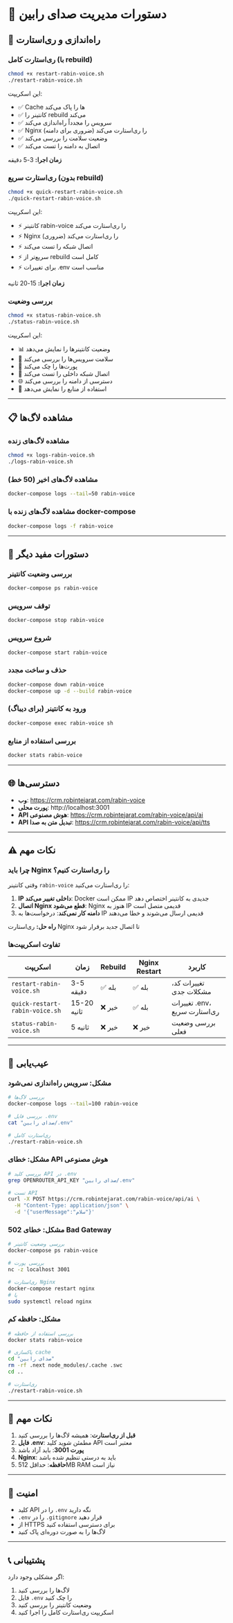 # 🎤 دستورات مدیریت صدای رابین

## 🚀 راه‌اندازی و ری‌استارت

### ری‌استارت کامل (با rebuild)
```bash
chmod +x restart-rabin-voice.sh
./restart-rabin-voice.sh
```

این اسکریپت:
- ✅ Cache ها را پاک می‌کند
- ✅ کانتینر را rebuild می‌کند
- ✅ سرویس را مجدداً راه‌اندازی می‌کند
- ✅ Nginx را ری‌استارت می‌کند (ضروری برای دامنه)
- ✅ وضعیت سلامت را بررسی می‌کند
- ✅ اتصال به دامنه را تست می‌کند

**زمان اجرا:** 3-5 دقیقه

### ری‌استارت سریع (بدون rebuild)
```bash
chmod +x quick-restart-rabin-voice.sh
./quick-restart-rabin-voice.sh
```

این اسکریپت:
- ⚡ کانتینر rabin-voice را ری‌استارت می‌کند
- ⚡ Nginx را ری‌استارت می‌کند (ضروری)
- ⚡ اتصال شبکه را تست می‌کند
- ⚡ سریع‌تر از rebuild کامل است
- ⚡ برای تغییرات .env مناسب است

**زمان اجرا:** 15-20 ثانیه

### بررسی وضعیت
```bash
chmod +x status-rabin-voice.sh
./status-rabin-voice.sh
```

این اسکریپت:
- 📊 وضعیت کانتینرها را نمایش می‌دهد
- 🏥 سلامت سرویس‌ها را بررسی می‌کند
- 🔌 پورت‌ها را چک می‌کند
- 🔗 اتصال شبکه داخلی را تست می‌کند
- 🌐 دسترسی از دامنه را بررسی می‌کند
- 💾 استفاده از منابع را نمایش می‌دهد

---

## 📋 مشاهده لاگ‌ها

### مشاهده لاگ‌های زنده
```bash
chmod +x logs-rabin-voice.sh
./logs-rabin-voice.sh
```

### مشاهده لاگ‌های اخیر (50 خط)
```bash
docker-compose logs --tail=50 rabin-voice
```

### مشاهده لاگ‌های زنده با docker-compose
```bash
docker-compose logs -f rabin-voice
```

---

## 🔧 دستورات مفید دیگر

### بررسی وضعیت کانتینر
```bash
docker-compose ps rabin-voice
```

### توقف سرویس
```bash
docker-compose stop rabin-voice
```

### شروع سرویس
```bash
docker-compose start rabin-voice
```

### حذف و ساخت مجدد
```bash
docker-compose down rabin-voice
docker-compose up -d --build rabin-voice
```

### ورود به کانتینر (برای دیباگ)
```bash
docker-compose exec rabin-voice sh
```

### بررسی استفاده از منابع
```bash
docker stats rabin-voice
```

---

## 🌐 دسترسی‌ها

- **وب**: https://crm.robintejarat.com/rabin-voice
- **پورت محلی**: http://localhost:3001
- **API هوش مصنوعی**: https://crm.robintejarat.com/rabin-voice/api/ai
- **API تبدیل متن به صدا**: https://crm.robintejarat.com/rabin-voice/api/tts

---

## ⚠️ نکات مهم

### چرا باید Nginx را ری‌استارت کنیم؟

وقتی کانتینر `rabin-voice` را ری‌استارت می‌کنید:
1. **IP داخلی تغییر می‌کند**: Docker ممکن است IP جدیدی به کانتینر اختصاص دهد
2. **اتصال Nginx قطع می‌شود**: Nginx هنوز به IP قدیمی متصل است
3. **دامنه کار نمی‌کند**: درخواست‌ها به IP قدیمی ارسال می‌شوند و خطا می‌دهند

**راه حل:** ری‌استارت Nginx تا اتصال جدید برقرار شود

### تفاوت اسکریپت‌ها

| اسکریپت | زمان | Rebuild | Nginx Restart | کاربرد |
|---------|------|---------|---------------|--------|
| `restart-rabin-voice.sh` | 3-5 دقیقه | ✅ بله | ✅ بله | تغییرات کد، مشکلات جدی |
| `quick-restart-rabin-voice.sh` | 15-20 ثانیه | ❌ خیر | ✅ بله | تغییرات .env، ری‌استارت سریع |
| `status-rabin-voice.sh` | 5 ثانیه | ❌ خیر | ❌ خیر | بررسی وضعیت فعلی |

---

## 🐛 عیب‌یابی

### مشکل: سرویس راه‌اندازی نمی‌شود
```bash
# بررسی لاگ‌ها
docker-compose logs --tail=100 rabin-voice

# بررسی فایل .env
cat "صدای رابین/.env"

# ری‌استارت کامل
./restart-rabin-voice.sh
```

### مشکل: خطای API هوش مصنوعی
```bash
# بررسی کلید API در .env
grep OPENROUTER_API_KEY "صدای رابین/.env"

# تست API
curl -X POST https://crm.robintejarat.com/rabin-voice/api/ai \
  -H "Content-Type: application/json" \
  -d '{"userMessage":"سلام"}'
```

### مشکل: خطای 502 Bad Gateway
```bash
# بررسی وضعیت کانتینر
docker-compose ps rabin-voice

# بررسی پورت
nc -z localhost 3001

# ری‌استارت Nginx
docker-compose restart nginx
# یا
sudo systemctl reload nginx
```

### مشکل: حافظه کم
```bash
# بررسی استفاده از حافظه
docker stats rabin-voice

# پاکسازی cache
cd "صدای رابین"
rm -rf .next node_modules/.cache .swc
cd ..

# ری‌استارت
./restart-rabin-voice.sh
```

---

## 📝 نکات مهم

1. **قبل از ری‌استارت**: همیشه لاگ‌ها را بررسی کنید
2. **فایل .env**: مطمئن شوید کلید API معتبر است
3. **پورت 3001**: باید آزاد باشد
4. **Nginx**: باید به درستی تنظیم شده باشد
5. **حافظه**: حداقل 512MB RAM نیاز است

---

## 🔐 امنیت

- کلید API را در `.env` نگه دارید
- `.env` را در `.gitignore` قرار دهید
- از HTTPS برای دسترسی استفاده کنید
- لاگ‌ها را به صورت دوره‌ای پاک کنید

---

## 📞 پشتیبانی

اگر مشکلی وجود دارد:
1. لاگ‌ها را بررسی کنید
2. فایل `.env` را چک کنید
3. وضعیت کانتینر را بررسی کنید
4. اسکریپت ری‌استارت کامل را اجرا کنید